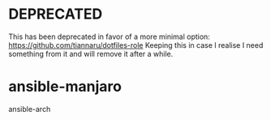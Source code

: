 # DEPRECATED
This has been deprecated in favor of a more minimal option: https://github.com/tiannaru/dotfiles-role
Keeping this in case I realise I need something from it and will remove it after a while.

# ansible-manjaro
ansible-arch
